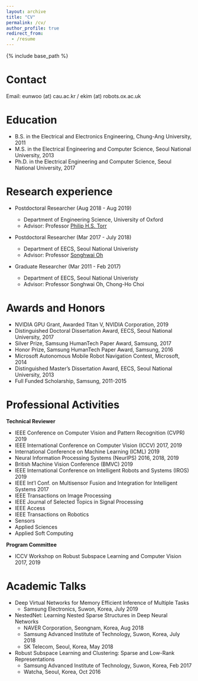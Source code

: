 ```yaml
---
layout: archive
title: "CV"
permalink: /cv/
author_profile: true
redirect_from:
  - /resume
---
```


{% include base_path %}

Contact
=====
Email: eunwoo (at) cau.ac.kr / ekim (at) robots.ox.ac.uk

Education
======
* B.S. in the Electrical and Electronics Engineering, Chung-Ang University, 2011
* M.S. in the Electrical Engineering and Computer Science, Seoul National University, 2013
* Ph.D. in the Electrical Engineering and Computer Science, Seoul National University, 2017


Research experience
======
* Postdoctoral Researcher (Aug 2018 - Aug 2019)
  * Department of Engineering Science, University of Oxford
  * Advisor: Professor [Philip H.S. Torr](http://www.robots.ox.ac.uk/~phst/)

* Postdoctoral Researcher (Mar 2017 - July 2018)
  * Department of EECS, Seoul National Univeristy
  * Advisor: Professor [Songhwai Oh](http://rllab.snu.ac.kr/people/songhwai-oh)
  
* Graduate Researcher (Mar 2011 - Feb 2017)
  * Department of EECS, Seoul National Univeristy
  * Advisor: Professor Songhwai Oh, Chong-Ho Choi
  
  
Awards and Honors
======
* NVIDIA GPU Grant, Awarded Titan V, NVIDIA Corporation, 2019
* Distinguished Doctoral Dissertation Award, EECS, Seoul National University, 2017
* Silver Prize, Samsung HumanTech Paper Award, Samsung, 2017
* Honor Prize, Samsung HumanTech Paper Award, Samsung, 2016
* Microsoft Autonomous Mobile Robot Navigation Contest, Microsoft, 2014
* Distinguished Master’s Dissertation Award, EECS, Seoul National University, 2013
* Full Funded Scholarship, Samsung, 2011-2015


Professional Activities
======
**Technical Reviewer**
* IEEE Conference on Computer Vision and Pattern Recognition (CVPR) 2019
* IEEE International Conference on Computer Vision (ICCV) 2017, 2019
* International Conference on Machine Learning (ICML) 2019
* Neural Information Processing Systems (NeurIPS) 2016, 2018, 2019
* British Machine Vision Conference (BMVC) 2019
* IEEE International Conference on Intelligent Robots and Systems (IROS) 2019
* IEEE Int’l Conf.  on Multisensor Fusion and Integration for Intelligent Systems 2017
* IEEE Transactions on Image Processing 
* IEEE Journal of Selected Topics in Signal Processing 
* IEEE Access 
* IEEE Transactions on Robotics 
* Sensors 
* Applied Sciences 
* Applied Soft Computing 

**Program Committee**
* ICCV Workshop on Robust Subspace Learning and Computer Vision 2017, 2019
  
  
Academic Talks
======
* Deep Virtual Networks for Memory Efficient Inference of Multiple Tasks
  * Samsung Electronics, Suwon, Korea, July 2019
* NestedNet:  Learning Nested Sparse Structures in Deep Neural Networks
  * NAVER Corporation, Seongnam, Korea, Aug 2018
  * Samsung Advanced Institute of Technology, Suwon, Korea, July 2018
  * SK Telecom, Seoul, Korea, May 2018
* Robust Subspace Learning and Clustering:  Sparse and Low-Rank Representations
  * Samsung Advanced Institute of Technology, Suwon, Korea, Feb 2017
  * Watcha, Seoul, Korea, Oct 2016
